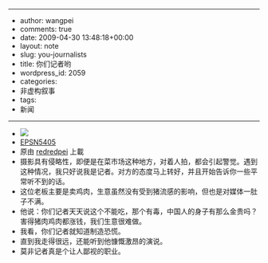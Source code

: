 - --
- author: wangpei
- comments: true
- date: 2009-04-30 13:48:18+00:00
- layout: note
- slug: you-journalists
- title: 你们记者哟
- wordpress_id: 2059
- categories:
- 非虚构叙事
- tags:
- 新闻
- --
- [![](http://farm4.static.flickr.com/3632/3486442550_fe42d6c467_m.jpg)](http://www.flickr.com/photos/lookoo/3486442550/)
- [EPSN5405](http://www.flickr.com/photos/lookoo/3486442550/)
- 原由 [redredpei](http://www.flickr.com/people/lookoo/) 上載
- 摄影具有侵略性，即便是在菜市场这种地方，对着人拍，都会引起警觉。遇到这种情况，我只好说我是记者。对方的态度马上转好，并且开始告诉你一些平常听不到的话。  
- 这位老板主要是卖鸡肉，生意虽然没有受到猪流感的影响，但也是对媒体一肚子不满。  
- 他说：你们记者天天说这个不能吃，那个有毒，中国人的身子有那么金贵吗？害得猪肉鸡肉都涨钱，我们生意很难做。  
- 我看，你们记者就知道制造恐慌。  
- 直到我走得很远，还能听到他慷慨激昂的演说。  
- 莫非记者真是个让人鄙视的职业。
